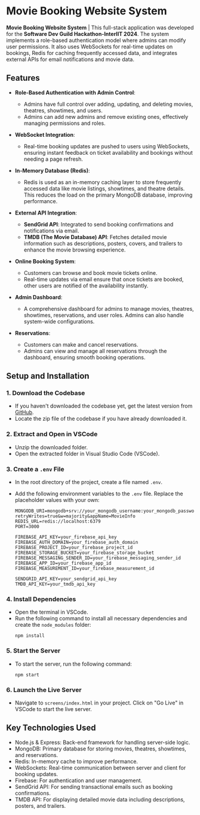 # Movie Booking Website System

**Movie Booking Website System** | This full-stack application was developed for the **Software Dev Guild Hackathon-InterIIT 2024**. The system implements a role-based authentication model where admins can modify user permissions. It also uses WebSockets for real-time updates on bookings, Redis for caching frequently accessed data, and integrates external APIs for email notifications and movie data. 

## Features

- **Role-Based Authentication with Admin Control**: 
  - Admins have full control over adding, updating, and deleting movies, theatres, showtimes, and users.
  - Admins can add new admins and remove existing ones, effectively managing permissions and roles.

- **WebSocket Integration**: 
  - Real-time booking updates are pushed to users using WebSockets, ensuring instant feedback on ticket availability and bookings without needing a page refresh.

- **In-Memory Database (Redis)**: 
  - Redis is used as an in-memory caching layer to store frequently accessed data like movie listings, showtimes, and theatre details. This reduces the load on the primary MongoDB database, improving performance.

- **External API Integration**:
  - **SendGrid API**: Integrated to send booking confirmations and notifications via email.
  - **TMDB (The Movie Database) API**: Fetches detailed movie information such as descriptions, posters, covers, and trailers to enhance the movie browsing experience.

- **Online Booking System**: 
  - Customers can browse and book movie tickets online. 
  - Real-time updates via email ensure that once tickets are booked, other users are notified of the availability instantly.

- **Admin Dashboard**: 
  - A comprehensive dashboard for admins to manage movies, theatres, showtimes, reservations, and user roles. Admins can also handle system-wide configurations.

- **Reservations**: 
  - Customers can make and cancel reservations.
  - Admins can view and manage all reservations through the dashboard, ensuring smooth booking operations.

## Setup and Installation

### 1. Download the Codebase

- If you haven't downloaded the codebase yet, get the latest version from [GitHub](https://github.com/iamRahul21/webDevProject/archive/refs/heads/main.zip).
- Locate the zip file of the codebase if you have already downloaded it.

### 2. Extract and Open in VSCode

- Unzip the downloaded folder.
- Open the extracted folder in Visual Studio Code (VSCode).

### 3. Create a `.env` File

- In the root directory of the project, create a file named `.env`.
- Add the following environment variables to the `.env` file. Replace the placeholder values with your own:

  ```dotenv
  MONGODB_URI=mongodb+srv://your_mongodb_username:your_mongodb_password@your_cluster_url/?retryWrites=true&w=majority&appName=MovieInfo
  REDIS_URL=redis://localhost:6379
  PORT=3000

  FIREBASE_API_KEY=your_firebase_api_key
  FIREBASE_AUTH_DOMAIN=your_firebase_auth_domain
  FIREBASE_PROJECT_ID=your_firebase_project_id
  FIREBASE_STORAGE_BUCKET=your_firebase_storage_bucket
  FIREBASE_MESSAGING_SENDER_ID=your_firebase_messaging_sender_id
  FIREBASE_APP_ID=your_firebase_app_id
  FIREBASE_MEASUREMENT_ID=your_firebase_measurement_id

  SENDGRID_API_KEY=your_sendgrid_api_key
  TMDB_API_KEY=your_tmdb_api_key
  ```

### 4. Install Dependencies

- Open the terminal in VSCode.
- Run the following command to install all necessary dependencies and create the `node_modules` folder:
  ```
  npm install
  ```
### 5. Start the Server

- To start the server, run the following command:
  ```
  npm start
  ```

### 6. Launch the Live Server
- Navigate to `screens/index.html` in your project. Click on "Go Live" in VSCode to start the live server.

## Key Technologies Used
- Node.js & Express: Back-end framework for handling server-side logic.
- MongoDB: Primary database for storing movies, theatres, showtimes, and reservations.
- Redis: In-memory cache to improve performance.
- WebSockets: Real-time communication between server and client for booking updates.
- Firebase: For authentication and user management.
- SendGrid API: For sending transactional emails such as booking confirmations.
- TMDB API: For displaying detailed movie data including descriptions, posters, and trailers.
